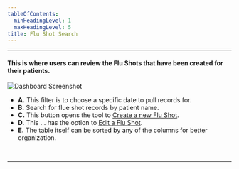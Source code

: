```yaml
---
tableOfContents:
  minHeadingLevel: 1
  maxHeadingLevel: 5
title: Flu Shot Search
---
```


<hr />

#### This is where users can review the Flu Shots that have been created for their patients.

![Dashboard Screenshot](/screenPrints/flushotSearch.png)

- **A.** This filter is to choose a specific date to pull records for.
- **B.** Search for flue shot records by patient name.
- **C.** This button opens the tool to [Create a new Flu Shot](/flushot/add_edit/).
- **D.** This ... has the option to [Edit a Flu Shot](/flushot/add_edit/).
- **E.** The table itself can be sorted by any of the columns for better organization.

<br />
<hr />